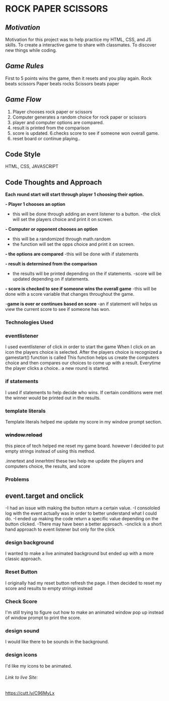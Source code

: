 # ROCK PAPER SCISSORS 

## ***Motivation***
Motivation for this project was to help practice my HTML, CSS, and JS skills.
To create a interactive game to share with classmates.
To discover new things while coding.

## ***Game Rules***
First to 5 points wins the game, then it resets and you play again.
Rock beats scissors
Paper beats rocks
Scissors beats paper

## ***Game Flow***
1. Player chooses rock paper or scissors
2. Computer generates a random choice for rock paper or scissors
3. player and computer options are compared.
4. result is printed from the comparison
5. score is updated.
6.checks score to see if someone won overall game.
7. reset board or continue playing..

## Code Style
HTML, CSS, JAVASCRIPT

## Code Thoughts and Approach
**Each round start will start through player 1 choosing their option.**

**- Player 1 chooses an option**
 - this will be done through adding an event listener to a button. 
 -the click will set the players choice and print it on screen.

**- Computer or opponent chooses an option**
 - this will be a randomized through math.random
- the function will set the opps choice and print it on screen.

**- the options are compared**
 -this will be done with if statements


**- result is determined from the comparison**
 - the results will be printed depending on the if statements.
 -score will be updated depending on if statements. 


**- score is checked to see if someone wins the overall game** 
  -this will be done with a score variable that changes throughout the game.


-**game is over or continues based on score**
 -an if statement will helps us view the current score to see if someone has won.

 ### Technologies Used

### eventlistener
I used eventlistener of click in order to start the game
When I click on an icon the players choice is selected.
After the players choice is recognized a gamestart() function is called
This function helps us create the computers choice and then compares our choices 
to come up with a result.
Everytime the player clicks a choice.. a new round is started.


### if statements
I used if statements to help decide who wins. If certain conditions were met
the winner would be printed out in the results.

### template literals
Template literals helped me update my score in my window prompt section.

###  ~~window.reload~~ 
this piece of tech helped me reset my game board.
however I decided to put empty strings instead of using this method.

.innertext and innerhtml
these two help me update the players and computers choice, the results, 
and score

### Problems 

## event.target and onclick
 -I had an issue with making the button return a certain value.
 -I consololed log with the event actually was in order to better understand what I could do.
-I ended up making the code return a specific value depending on the button clicked.
-There may have been a better approach.
-onclick is a short hand approach to event listener but only for the click


### design background
I wanted to make a live animated background but ended up with a more classic approach. 

### Reset Button
I originally had my reset button refresh the page.
I then decided to reset my score and results to empty strings instead


### Check Score
I'm still trying to figure out how to make an animated window pop up instead of window prompt to print the score.


### design sound
I would like there to be sounds in the background.

### design icons
I'd like my icons to be animated. 


###### Link to live Site: 

https://cutt.ly/C96MyLx
